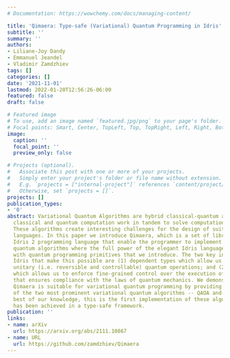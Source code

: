 ```yaml
---
# Documentation: https://wowchemy.com/docs/managing-content/

title: 'Qimaera: Type-safe (Variational) Quantum Programming in Idris'
subtitle: ''
summary: ''
authors:
- Liliane-Joy Dandy
- Emmanuel Jeandel
- Vladimir Zamdzhiev
tags: []
categories: []
date: '2021-11-01'
lastmod: 2022-01-20T12:56:26-06:00
featured: false
draft: false

# Featured image
# To use, add an image named `featured.jpg/png` to your page's folder.
# Focal points: Smart, Center, TopLeft, Top, TopRight, Left, Right, BottomLeft, Bottom, BottomRight.
image:
  caption: ''
  focal_point: ''
  preview_only: false

# Projects (optional).
#   Associate this post with one or more of your projects.
#   Simply enter your project's folder or file name without extension.
#   E.g. `projects = ["internal-project"]` references `content/project/deep-learning/index.md`.
#   Otherwise, set `projects = []`.
projects: []
publication_types:
- '0'
abstract: Variational Quantum Algorithms are hybrid classical-quantum algorithms where
  classical and quantum computation work in tandem to solve computational problems.
  These algorithms create interesting challenges for the design of suitable programming
  languages. In this paper we introduce Qimaera, which is a set of libraries for the
  Idris 2 programming language that enable the programmer to implement (variational)
  quantum algorithms where the full power of the elegant Idris language works in synchrony
  with quantum programming primitives that we introduce. The two key ingredients of
  Idris that make this possible are (1) dependent types which allow us to implement
  unitary (i.e. reversible and controllable) quantum operations; and (2) linearity
  which allows us to enforce fine-grained control over the execution of quantum operations
  that ensures compliance with the laws of quantum mechanics. We demonstrate that
  Qimaera is suitable for variational quantum programming by providing implementations
  of the two most prominent variational quantum algorithms -- QAOA and VQE. To the
  best of our knowledge, this is the first implementation of these algorithms that
  has been achieved in a type-safe framework.
publication: ''
links:
- name: arXiv
  url: https://arxiv.org/abs/2111.10867
- name: URL
  url: https://github.com/zamdzhiev/Qimaera
---
```

